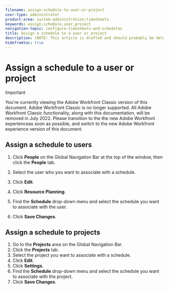 ```yaml
---
filename: assign-schedule-to-user-or-project
user-type: administrator
product-area: system-administration;timesheets
keywords: assign,schedule,user,project
navigation-topic: configure-timesheets-and-schedules
title: Assign a schedule to a user or project
description: (NOTE: This article is drafted and should probably be deleted. Caroline and I spoke about this: this is not an admin function, so it should not be in this section. I have linked the individual articles that speak about how to assign schedules to users and projects in the steps of the article /Content/Administration and Setup/Set up Workfront/Configure Timesheets Schedules/create-schedules.html)
hidefromtoc: true
---
```


# Assign a schedule to a user or project

<!--
<p data-mc-conditions="QuicksilverOrClassic.Draft mode">(NOTE: This article is drafted and should probably be deleted. Caroline and I spoke about this: this is not an admin function, so it should not be in this section. I have linked the individual articles that speak about how to assign schedules to users and projects in the steps of the article /Content/Administration and Setup/Set up Workfront/Configure Timesheets Schedules/create-schedules.html) </p>
-->

>[!IMPORTANT]
>
>You're currently viewing the Adobe Workfront Classic version of this document. Adobe Workfront Classic is no longer supported. All Adobe Workfront Classic functionality, along with this documentation, will be removed in July 2022. Please transition to the the new Adobe Workfront experienceas soon as possible, and switch to the new Adobe Workfront experience version of this document.

## Assign a schedule to users

1. Click **People** on the Global Navigation Bar at the top of the window, then click the **People** tab.

1. Select the user who you want to associate with a schedule.
1. Click **Edit**.
1. Click **Resource Planning**.
1. Find the **Schedule** drop-down menu and select the schedule you want to associate with the user.
1. Click **Save Changes**.

## Assign a schedule to projects

1. Go to the **Projects** area on the Global Navigation Bar.
1. Click the **Projects** tab.
1. Select the project you want to associate with a schedule.
1. Click **Edit**.
1. Click **Settings**.
1. Find the **Schedule** drop-down menu and select the schedule you want to associate with the project.
1. Click **Save Changes**.

